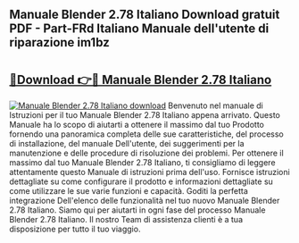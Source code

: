 ## Manuale Blender 2.78 Italiano Download gratuit PDF - Part-FRd Italiano Manuale dell'utente di riparazione im1bz

# <h2><a href="http://dffiw23.blite.top/?on=Manuale+Blender+2.78+Italiano">🔗Download 👉🔴 Manuale Blender 2.78 Italiano</a></h2>

[![Manuale Blender 2.78 Italiano download](https://i.imgur.com/lujVjoI.png)](http://dffiw23.blite.top/?on=Manuale+Blender+2.78+Italiano)
Benvenuto nel manuale di Istruzioni per il tuo Manuale Blender 2.78 Italiano appena arrivato. Questo Manuale ha lo scopo di aiutarti a ottenere il massimo dal tuo Prodotto fornendo una panoramica completa delle sue caratteristiche, del processo di installazione, del manuale Dell'utente, dei suggerimenti per la manutenzione e delle procedure di risoluzione dei problemi. Per ottenere il massimo dal tuo Manuale Blender 2.78 Italiano, ti consigliamo di leggere attentamente questo Manuale di istruzioni prima dell'uso. Fornisce istruzioni dettagliate su come configurare il prodotto e informazioni dettagliate su come utilizzare le sue varie funzioni e capacità. Goditi la perfetta integrazione Dell'elenco delle funzionalità nel tuo nuovo Manuale Blender 2.78 Italiano. Siamo qui per aiutarti in ogni fase del processo Manuale Blender 2.78 Italiano. Il nostro Team di assistenza clienti è a tua disposizione per tutto il tuo viaggio.
